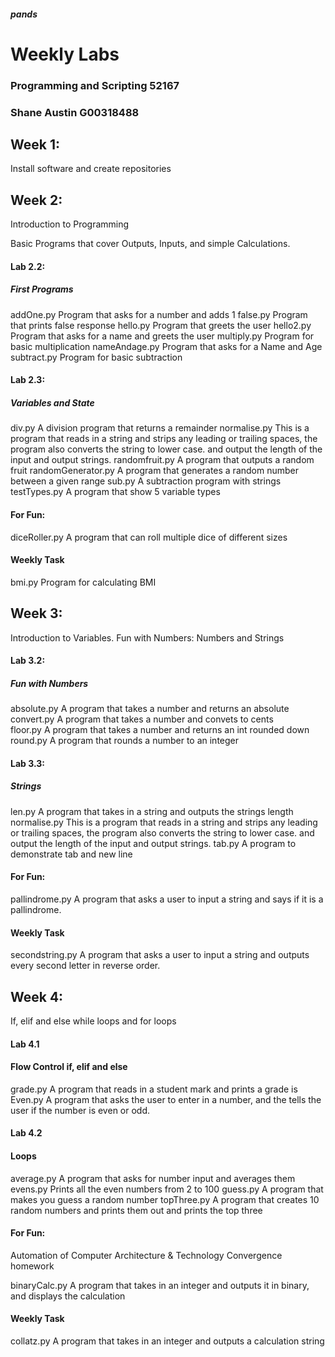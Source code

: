 ##### pands
# Weekly Labs
### Programming and Scripting 52167

### Shane Austin G00318488

## Week 1:

Install software and create repositories

## Week 2:

Introduction to Programming

Basic Programs that cover Outputs, Inputs, and simple Calculations.

#### Lab 2.2:

##### First Programs

addOne.py  			Program that asks for a number and adds 1
false.py			Program that prints false response
hello.py			Program that greets the user
hello2.py			Program that asks for a name and greets the user
multiply.py			Program for basic multiplication
nameAndage.py		Program that asks for a Name and Age
subtract.py			Program for basic subtraction

#### Lab 2.3:

##### Variables and State

div.py				A division program that returns a remainder
normalise.py		This is a program that reads in a string and strips any leading or 
					trailing spaces, the program also converts the string to lower case.
					and output the length of the input and output strings.
randomfruit.py		A program that outputs a random fruit
randomGenerator.py	A program that generates a random number between a given range
sub.py				A subtraction program with strings
testTypes.py		A program that show 5 variable types

#### For Fun:

diceRoller.py		A program that can roll multiple dice of different sizes

#### Weekly Task

bmi.py			Program for calculating BMI


## Week 3:

Introduction to Variables.
Fun with Numbers: Numbers and Strings

#### Lab 3.2:

##### Fun with Numbers

absolute.py			A program that takes a number and returns an absolute  
convert.py			A program that takes a number and convets to cents  
floor.py			A program that takes a number and returns an int rounded down  
round.py			A program that rounds a number to an integer  

#### Lab 3.3:

##### Strings

len.py				A program that takes in a string and outputs the strings length
normalise.py		This is a program that reads in a string and strips any leading or 
					trailing spaces, the program also converts the string to lower case.
					and output the length of the input and output strings.
tab.py				A program to demonstrate tab and new line

#### For Fun:

pallindrome.py		A program that asks a user to input a string and says if it is a pallindrome.

#### Weekly Task

secondstring.py		A program that asks a user to input a string and outputs every second letter in reverse order.

## Week 4:

If, elif and else
while loops and for loops

#### Lab 4.1

#### Flow Control if, elif and else

grade.py			A program that reads in a student mark and prints a grade
is Even.py			A program that asks the user to enter in a number, and the tells the user if the number is even or odd.

#### Lab 4.2

#### Loops

average.py			A program that asks for number input and averages them
evens.py			Prints all the even numbers from 2 to 100
guess.py			A program that makes you guess a random number
topThree.py			A program that creates 10 random numbers and prints them out and prints the top three

#### For Fun:

Automation of Computer Architecture & Technology Convergence homework

binaryCalc.py		A program that takes in an integer and outputs it in binary, and displays the calculation

#### Weekly Task

collatz.py			A program that takes in an integer and outputs a calculation string


